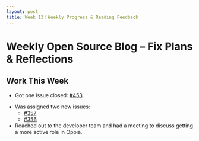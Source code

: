 ```yaml
---
layout: post
title: Week 13：Weekly Progress & Reading Feedback
---
```


# Weekly Open Source Blog – Fix Plans & Reflections

## Work This Week

- Got one issue closed: [#453](https://github.com/oppia/oppia-web-developer-docs/issues/453).

<!--more-->  

- Was assigned two new issues:
  - [#357](https://github.com/oppia/oppia-web-developer-docs/issues/357)
  - [#356](https://github.com/oppia/oppia-web-developer-docs/issues/356)
- Reached out to the developer team and had a meeting to discuss getting a more active role in Oppia.







